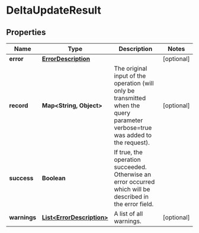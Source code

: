 

# DeltaUpdateResult


## Properties

Name | Type | Description | Notes
------------ | ------------- | ------------- | -------------
**error** | [**ErrorDescription**](ErrorDescription.md) |  |  [optional]
**record** | **Map&lt;String, Object&gt;** | The original input of the operation (will only be transmitted when the query parameter verbose&#x3D;true was added to the request). |  [optional]
**success** | **Boolean** | If true, the operation succeeded. Otherwise an error occurred which will be described in the error field. | 
**warnings** | [**List&lt;ErrorDescription&gt;**](ErrorDescription.md) | A list of all warnings. |  [optional]



